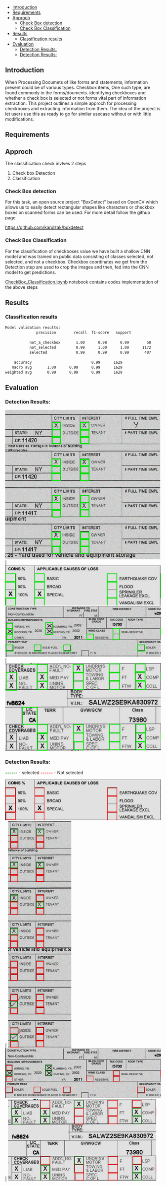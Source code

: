
- [Introduction](#introduction)
- [Requirements](#requirements)
- [Approch](#approch)
  - [Check Box detection](#check-box-detection)
  - [Check Box Classification](#check-box-classification)
- [Results](#results)
  - [Classification results](#classification-results)
- [Evaluation](#evaluation)
  - [Detection Results:](#detection-results)
  - [Detection Results:](#detection-results-1)

## Introduction

When Processing Documets of like forms and statements, information present could be of various types. Checkbox items, One such type, are found commonly in the forms/douments. identifying checkboxes and whether a check box is selected or not forms vital part of information extraction. This project outlines a simple approch for processing checkboxes and extracting information from them. The idea of the project is let users use this as ready to go for similar usecase without or with little modifications.         

## Requirements

## Approch
The classification check invlves 2 steps
1. Check box Detection
2. Classification
   
### Check Box detection
 For this task, an open source project "BoxDetect" based on OpenCV which allows us to easily detect rectangular shapes like characters or checkbox boxes on scanned forms can be used. For more detail follow the github page.

 https://github.com/karolzak/boxdetect 

### Check Box Classification
For the classification of checkboxes value we have built a shallow CNN model and was trained on public data consisting of classes selected, not selected, and not a checkbox. Checkbox coordinates we get from the Detection step are used to crop the images and then, fed into the CNN model to get predictions.

[CheckBox_Classification.ipynb](CheckBox_Classification.ipynb)  notebook contains codes implementation of the above steps  

## Results


### Classification results
```
Model validation results:
              precision        recall  f1-score   support

           not_a_checkbox       1.00      0.98      0.99        50
           not_selected         0.99      1.00      1.00      1172
           selected             0.99      0.99      0.99       407

    accuracy                           0.99      1629
   macro avg       1.00      0.99      0.99      1629
weighted avg       0.99      0.99      0.99      1629
```



## Evaluation

### Detection Results:
![](imgs/Detection.png  "Acord_823_2011_10_p1_479_noi_brit_page1.png") | ![](imgs/Detection1.png  "ACORD_139_2004_03_p1_80_brit_page1.png")
![](imgs/Detection2.png "ACORD_140_2016_03_p1_127_noi_page1.png") | ![](imgs/Detection3.png  "Acord_129_p1_291_neg02rot_page1.png")

### Detection Results:
<span style="color:green;font-weight:1000;">------</span> - selected
<span style="color:red;font-weight:1000;">------</span> - Not selected

![](imgs/Classification.png  "Acord_823_2011_10_p1_479_noi_brit_page1.png") | ![](imgs/Classification1.png  "ACORD_139_2004_03_p1_80_brit_page1.png")
![](imgs/Classification2.png "ACORD_140_2016_03_p1_127_noi_page1.png") | ![](imgs/Classification3.png  "Acord_129_p1_291_neg02rot_page1.png")

